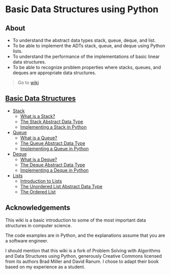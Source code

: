 # Basic Data Structures using Python

## About

* To understand the abstract data types stack, queue, deque, and list.
* To be able to implement the ADTs stack, queue, and deque using Python lists.
* To understand the performance of the implementations of basic linear data structures.
* To be able to recognize problem properties where stacks, queues, and deques are appropriate data structures.

> Go to [wiki](https://github.com/astrxnomo/data-structures-using-python/wiki#why-study-data-structures-and-abstract-data-types)

## [Basic Data Structures](https://github.com/astrxnomo/basic-data-structures-py-en/wiki#basic-data-structures)
  - [Stack](https://github.com/astrxnomo/basic-data-structures-py-en/wiki#stack)
     - [What is a Stack?](https://github.com/astrxnomo/basic-data-structures-py-en/wiki#what-is-a-stack)
     - [The Stack Abstract Data Type](https://github.com/astrxnomo/basic-data-structures-py-en/wiki#the-stack-abstract-data-type)
     - [Implementing a Stack in Python](https://github.com/astrxnomo/basic-data-structures-py-en/wiki#implementing-a-stack-in-python)
  - [Queue](https://github.com/astrxnomo/basic-data-structures-py-en/wiki#queue)
     - [What is a Queue?](https://github.com/astrxnomo/basic-data-structures-py-en/wiki#what-is-a-queue)
     - [The Queue Abstract Data Type](https://github.com/astrxnomo/basic-data-structures-py-en/wiki#the-queue-abstract-data-type)
     - [Implementing a Queue in Python](https://github.com/astrxnomo/basic-data-structures-py-en/wiki#implementing-a-queue-in-python)
  - [Deque](https://github.com/astrxnomo/data-structures-using-python/wiki/basic-data-structures-py-en/wiki#deque)
     - [What is a Deque?](https://github.com/astrxnomo/basic-data-structures-py-en/wiki#what-is-a-deque)
     - [The Deque Abstract Data Type](https://github.com/astrxnomo/basic-data-structures-py-en/wiki#the-deque-abstract-data-type)
     - [Implementing a Deque in Python](https://github.com/astrxnomo/basic-data-structures-py-en/wiki#implementing-a-deque-in-python)
  - [Lists](https://github.com/astrxnomo/basic-data-structures-py-en/wiki#lists)
     - [Introduction to Lists](https://github.com/astrxnomo/basic-data-structures-py-en/wiki#introduction-to-lists)
     - [The Unordered List Abstract Data Type](https://github.com/astrxnomo/basic-data-structures-py-en/wiki#the-unordered-list-abstract-data-type)
     - [The Ordered List](https://github.com/astrxnomo/basic-data-structures-py-en/wiki#the-ordered-list)

## Acknowledgements
This wiki is a basic introduction to some of the most important data structures in computer science.

The code examples are in Python, and the explanations assume that you are a software engineer.

I should mention that this wiki is a fork of Problem Solving with Algorithms and Data Structures using Python, generously Creative Commons licensed from its authors Brad Miller and David Ranum. I chose to adapt their book based on my experience as a student.

